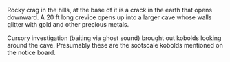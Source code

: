 Rocky crag in the hills, at the base of it is a crack in the earth that opens downward. A 20 ft long crevice opens up into a larger cave whose walls glitter with gold and other precious metals.

Cursory investigation (baiting via ghost sound) brought out kobolds looking around the cave. Presumably these are the sootscale kobolds mentioned on the notice board.